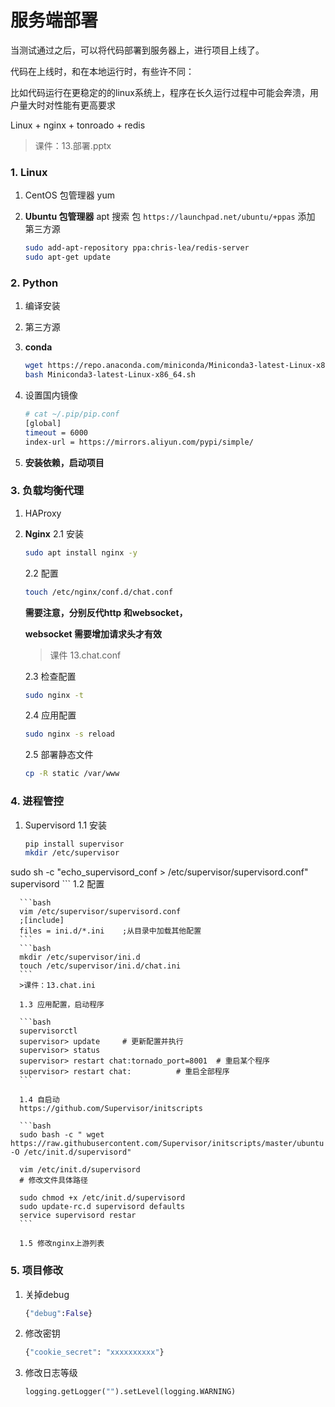 # 服务端部署

当测试通过之后，可以将代码部署到服务器上，进行项目上线了。

代码在上线时，和在本地运行时，有些许不同：

比如代码运行在更稳定的的linux系统上，程序在长久运行过程中可能会奔溃，用户量大时对性能有更高要求



Linux + nginx + tonroado + redis

> 课件：13.部署.pptx

### 1. Linux
   1. CentOS  包管理器 yum

   2. **Ubuntu  包管理器** apt
      搜索 包 `https://launchpad.net/ubuntu/+ppas`
      添加 第三方源

      ```bash
      sudo add-apt-repository ppa:chris-lea/redis-server
      sudo apt-get update
      ```

      
### 2. Python
   1. 编译安装

   2. 第三方源

   3. **conda**

      ``` bash
      wget https://repo.anaconda.com/miniconda/Miniconda3-latest-Linux-x86_64.sh
      bash Miniconda3-latest-Linux-x86_64.sh
      ```

   4. 设置国内镜像
       ```bash
       # cat ~/.pip/pip.conf
       [global]
       timeout = 6000
       index-url = https://mirrors.aliyun.com/pypi/simple/
       ```

   5. **安装依赖，启动项目**
### 3. 负载均衡代理
   1. HAProxy

   2. **Nginx**
      2.1 安装
      
      ```bash
      sudo apt install nginx -y
      ```
      2.2 配置
      
      ```bash
      touch /etc/nginx/conf.d/chat.conf
      ```
      **需要注意，分别反代http 和websocket，**
      
      **websocket 需要增加请求头才有效**
      
      > 课件 13.chat.conf
      
      2.3 检查配置
      
      ```bash
      sudo nginx -t
      ```
      2.4 应用配置
      ```bash
      sudo nginx -s reload
      ```
      
      2.5 部署静态文件
      ```bash
      cp -R static /var/www
      ```

### 4. 进程管控
   1. Supervisord
      1.1 安装
      ```bash
      pip install supervisor
      mkdir /etc/supervisor
sudo sh -c "echo_supervisord_conf  > /etc/supervisor/supervisord.conf"
      supervisord
      ```
      1.2 配置
      
      ```bash
      vim /etc/supervisor/supervisord.conf
      ;[include]
      files = ini.d/*.ini    ;从目录中加载其他配置
      ```
      ```bash
      mkdir /etc/supervisor/ini.d
      touch /etc/supervisor/ini.d/chat.ini 
      ```
      >课件：13.chat.ini

      1.3 应用配置，启动程序
      
      ```bash
      supervisorctl
      supervisor> update     # 更新配置并执行
      supervisor> status
      supervisor> restart chat:tornado_port=8001  # 重启某个程序
      supervisor> restart chat:          # 重启全部程序
      ```
      
      1.4 自启动
      https://github.com/Supervisor/initscripts
      
      ```bash
      sudo bash -c " wget https://raw.githubusercontent.com/Supervisor/initscripts/master/ubuntu -O /etc/init.d/supervisord"
      
      vim /etc/init.d/supervisord
      # 修改文件具体路径
      
      sudo chmod +x /etc/init.d/supervisord
      sudo update-rc.d supervisord defaults
      service supervisord restar
      ```
      
      1.5 修改nginx上游列表
      
### 5. 项目修改

1. 关掉debug 
   ```python
   {"debug":False}
   ```
3. 修改密钥
   ```python
   {"cookie_secret": "xxxxxxxxxx"}
   ```
   
2. 修改日志等级
   ```python
   logging.getLogger("").setLevel(logging.WARNING)
   ```
